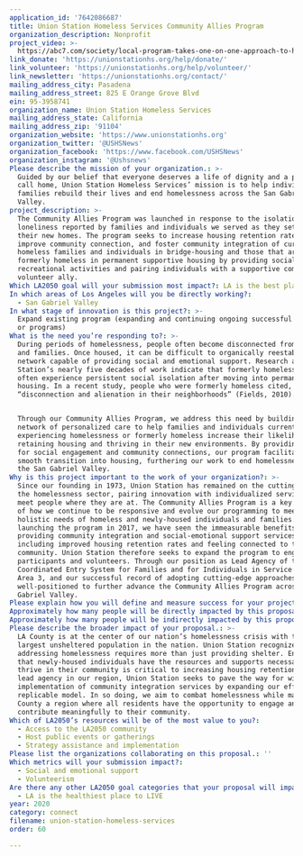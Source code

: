 ```yaml
---
application_id: '7642086687'
title: Union Station Homeless Services Community Allies Program
organization_description: Nonprofit
project_video: >-
  https://abc7.com/society/local-program-takes-one-on-one-approach-to-helping-homeless/5304222/
link_donate: 'https://unionstationhs.org/help/donate/'
link_volunteer: 'https://unionstationhs.org/help/volunteer/'
link_newsletter: 'https://unionstationhs.org/contact/'
mailing_address_city: Pasadena
mailing_address_street: 825 E Orange Grove Blvd
ein: 95-3958741
organization_name: Union Station Homeless Services
mailing_address_state: California
mailing_address_zip: '91104'
organization_website: 'https://www.unionstationhs.org'
organization_twitter: '@USHSNews'
organization_facebook: 'https://www.facebook.com/USHSNews'
organization_instagram: '@Ushsnews'
Please describe the mission of your organization.: >-
  Guided by our belief that everyone deserves a life of dignity and a place to
  call home, Union Station Homeless Services’ mission is to help individuals and
  families rebuild their lives and end homelessness across the San Gabriel
  Valley. 
project_description: >-
  The Community Allies Program was launched in response to the isolation and
  loneliness reported by families and individuals we served as they settled into
  their new homes. The program seeks to increase housing retention rates,
  improve community connection, and foster community integration of currently
  homeless families and individuals in bridge-housing and those that are
  formerly homeless in permanent supportive housing by providing social and
  recreational activities and pairing individuals with a supportive community
  volunteer ally.
Which LA2050 goal will your submission most impact?: LA is the best place to CONNECT
In which areas of Los Angeles will you be directly working?:
  - San Gabriel Valley
In what stage of innovation is this project?: >-
  Expand existing program (expanding and continuing ongoing successful projects
  or programs)
What is the need you’re responding to?: >-
  During periods of homelessness, people often become disconnected from friends
  and families. Once housed, it can be difficult to organically reestablish a
  network capable of providing social and emotional support. Research and Union
  Station’s nearly five decades of work indicate that formerly homeless people
  often experience persistent social isolation after moving into permanent
  housing. In a recent study, people who were formerly homeless cited,
  “disconnection and alienation in their neighborhoods” (Fields, 2010). 


  Through our Community Allies Program, we address this need by building a
  network of personalized care to help families and individuals currently
  experiencing homelessness or formerly homeless increase their likelihood of
  retaining housing and thriving in their new environments. By providing avenues
  for social engagement and community connections, our program facilitates a
  smooth transition into housing, furthering our work to end homelessness across
  the San Gabriel Valley.
Why is this project important to the work of your organization?: >-
  Since our founding in 1973, Union Station has remained on the cutting edge of
  the homelessness sector, pairing innovation with individualized services that
  meet people where they are at. The Community Allies Program is a key example
  of how we continue to be responsive and evolve our programming to meet the
  holistic needs of homeless and newly-housed individuals and families. Since
  launching the program in 2017, we have seen the immeasurable benefits of
  providing community integration and social-emotional support services
  including improved housing retention rates and feeling connected to the
  community. Union Station therefore seeks to expand the program to engage more
  participants and volunteers. Through our position as Lead Agency of the
  Coordinated Entry System for Families and for Individuals in Service Planning
  Area 3, and our successful record of adopting cutting-edge approaches, we are
  well-positioned to further advance the Community Allies Program across the San
  Gabriel Valley.
Please explain how you will define and measure success for your project.: "Through the Community Allies Program, our vision for success includes:\n●\tServing at least 85 families and individuals in bridge housing or permanent supportive housing;\n●\tProviding 50 new participants with community integration support services;\n●\tRecruiting and training 30 new volunteer community allies;\n●\tSustaining engagement with 35 current program participants and 45 current volunteer community allies; and\n●\tCreating 30 new successful matches and maintain those connections for at least six months (NOTE: some participants and allies are not immediately matched; we engage them through events and referrals to ensure they receive reintegration services as they wait for the right match to be made).\n\nAs a result of our work, we anticipate:\n●\t90% of participants receiving community integration support services will retain their housing;\n●\t80% of participants are satisfied with their new housing and neighborhood;\n●\t75% of participants will feel an improved quality of life; and\n●\t50% of participants will report feeling connected to their new community.\n\nTo evaluate the success of our Community Allies program, we conduct surveys using a quality of life indicator tool to measure outcomes for participants who have been in the program for at least six months. Additionally, our housing programs collect data from participants about what services they are receiving and housing retention rates, which is entered into the Homeless Management Information System (HMIS) database."
Approximately how many people will be directly impacted by this proposal?: '160'
Approximately how many people will be indirectly impacted by this proposal?: '4700'
Please describe the broader impact of your proposal.: >-
  LA County is at the center of our nation’s homelessness crisis with the
  largest unsheltered population in the nation. Union Station recognizes that
  addressing homelessness requires more than just providing shelter. Ensuring
  that newly-housed individuals have the resources and supports necessary to
  thrive in their community is critical to increasing housing retention. As a
  lead agency in our region, Union Station seeks to pave the way for wide-scale
  implementation of community integration services by expanding our effective,
  replicable model. In so doing, we aim to combat homelessness while making LA
  County a region where all residents have the opportunity to engage and
  contribute meaningfully to their community.
Which of LA2050’s resources will be of the most value to you?:
  - Access to the LA2050 community
  - Host public events or gatherings
  - Strategy assistance and implementation
Please list the organizations collaborating on this proposal.: ''
Which metrics will your submission impact?:
  - Social and emotional support
  - Volunteerism
Are there any other LA2050 goal categories that your proposal will impact?:
  - LA is the healthiest place to LIVE
year: 2020
category: connect
filename: union-station-homeless-services
order: 60

---
```

